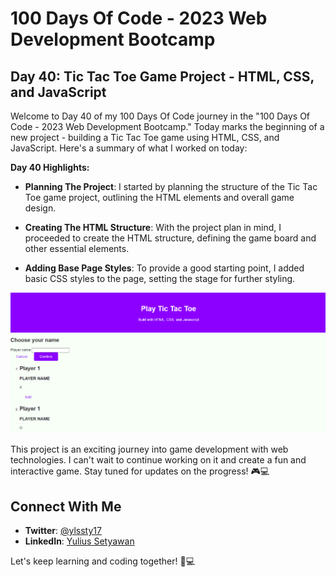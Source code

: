 # 100 Days Of Code - 2023 Web Development Bootcamp

## Day 40: Tic Tac Toe Game Project - HTML, CSS, and JavaScript

Welcome to Day 40 of my 100 Days Of Code journey in the "100 Days Of Code - 2023 Web Development Bootcamp." Today marks the beginning of a new project - building a Tic Tac Toe game using HTML, CSS, and JavaScript. Here's a summary of what I worked on today:

**Day 40 Highlights:**

- **Planning The Project**: I started by planning the structure of the Tic Tac Toe game project, outlining the HTML elements and overall game design.

- **Creating The HTML Structure**: With the project plan in mind, I proceeded to create the HTML structure, defining the game board and other essential elements.

- **Adding Base Page Styles**: To provide a good starting point, I added basic CSS styles to the page, setting the stage for further styling.

![Day 40 Preview](preview.PNG)

This project is an exciting journey into game development with web technologies. I can't wait to continue working on it and create a fun and interactive game. Stay tuned for updates on the progress! 🎮💻

## Connect With Me

- **Twitter**: [@ylssty17](https://twitter.com/ylssty17)
- **LinkedIn**: [Yulius Setyawan](https://linkedin.com/in/yulius17)

Let's keep learning and coding together! 🌟💻
